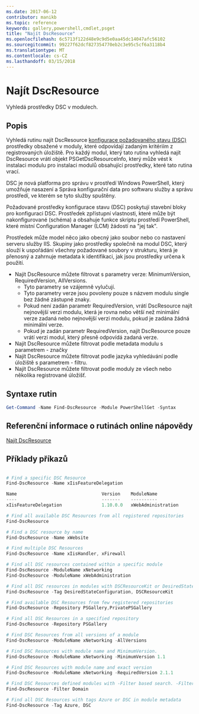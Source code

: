 ```yaml
---
ms.date: 2017-06-12
contributor: manikb
ms.topic: reference
keywords: gallery,powershell,cmdlet,psget
title: "Najít DscResource"
ms.openlocfilehash: 6c5713f122d48e9c9d5e0aa45dc14047afc56102
ms.sourcegitcommit: 99227f62dcf827354770eb2c3e95c5cf6a3118b4
ms.translationtype: MT
ms.contentlocale: cs-CZ
ms.lasthandoff: 03/15/2018
---
```

# <a name="find-dscresource"></a>Najít DscResource

Vyhledá prostředky DSC v modulech.

## <a name="description"></a>Popis

Vyhledá rutinu najít DscResource [konfigurace požadovaného stavu (DSC)](https://msdn.microsoft.com/PowerShell/dsc/overview) prostředky obsažené v moduly, které odpovídají zadaným kritériím z registrovaných úložiště.
Pro každý modul, který tato rutina vyhledá najít DscResource vrátí objekt PSGetDscResourceInfo, který může vést k instalaci modulu pro instalaci modulů obsahující prostředky, které tato rutina vrací.

DSC je nová platforma pro správu v prostředí Windows PowerShell, který umožňuje nasazení a Správa konfigurační data pro softwaru služby a správu prostředí, ve kterém se tyto služby spuštěny.

Požadované prostředky konfigurace stavu (DSC) poskytují stavební bloky pro konfiguraci DSC. Prostředek zpřístupní vlastnosti, které může být nakonfigurované (schéma) a obsahuje funkce skriptu prostředí PowerShell, které místní Configuration Manager (LCM) žádostí na "jej tak".

Prostředek může model něco jako obecný jako soubor nebo co nastavení serveru služby IIS. Skupiny jako prostředky společně na modul DSC, který slouží k uspořádání všechny požadované soubory v strukturu, která je přenosný a zahrnuje metadata k identifikaci, jak jsou prostředky určena k použití.

- Najít DscResource můžete filtrovat s parametry verze: MinimumVersion, RequiredVersion, AllVersions.
  - Tyto parametry se vzájemně vylučují.
  - Tyto parametry verze jsou povoleny pouze s názvem modulu single bez žádné zástupné znaky.
  - Pokud není zadán parametr RequiredVersion, vrátí DscResource najít nejnovější verzi modulu, která je rovna nebo větší než minimální verze zadaná nebo nejnovější verzi modulu, pokud je zadána žádná minimální verze.
  - Pokud je zadán parametr RequiredVersion, najít DscResource pouze vrátí verzi modul, který přesně odpovídá zadaná verze.
- Najít DscResource můžete filtrovat podle metadata modulu s parametrem - značky
- Najít DscResource můžete filtrovat podle jazyka vyhledávání podle úložiště s parametrem - filtru.
- Najít DscResource můžete filtrovat podle moduly ze všech nebo několika registrované úložišť.

## <a name="cmdlet-syntax"></a>Syntaxe rutin
```powershell
Get-Command -Name Find-DscResource -Module PowerShellGet -Syntax
```

## <a name="cmdlet-online-help-reference"></a>Referenční informace o rutinách online nápovědy

[Najít DscResource](http://go.microsoft.com/fwlink/?LinkId=517196)

## <a name="example-commands"></a>Příklady příkazů
```powershell

# Find a specific DSC Resource
Find-DscResource -Name xIisFeatureDelegation

Name                                Version    ModuleName                          Repository
----                                -------    ----------                          ----------
xIisFeatureDelegation               1.10.0.0   xWebAdministration                  PSGallery

# Find all available DSC Resources from all registered repositories
Find-DscResource

# Find a DSC resource by name
Find-DscResource -Name xWebsite

# Find multiple DSC Resources
Find-DscResource -Name xIisHandler, xFirewall

# Find all DSC resources contained within a specific module
Find-DscResource -ModuleName xNetworking
Find-DscResource -ModuleName xWebAdministration

# Find all DSC resources in modules with DSCResourceKit or DesiredStateConfiguration
Find-DscResource -Tag DesiredStateConfiguration, DSCResourceKit

# Find available DSC Resources from few registered repositories
Find-DscResource -Repository PSGallery,PrivatePSGallery

# Find all DSC Resources in a specified repository
Find-DscResource -Repository PSGallery

# Find DSC Resources from all versions of a module
Find-DscResource -ModuleName xNetworking -AllVersions

# Find DSC Resources with module name and MinimumVersion.
Find-DscResource -ModuleName xNetworking -MinimumVersion 1.1

# Find DSC Resources with module name and exact version
Find-DscResource -ModuleName xNetworking -RequiredVersion 2.1.1

# Find DSC Resources defined modules with -Filter based search. -Filter searches in description and module names
Find-DscResource -Filter Domain

# Find all DSC Resources with tags Azure or DSC in module metadata
Find-DscResource -Tag Azure, DSC

```

